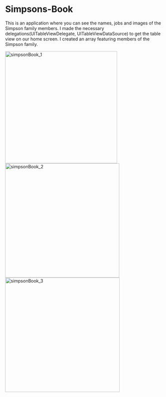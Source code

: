 # Simpsons-Book
This is an application where you can see the names, jobs and images of the Simpson family members. I made the necessary delegations(UITableViewDelegate, UITableViewDataSource) to get the table view on our home screen. I created an array featuring members of the Simpson family.

<img width="359" alt="simpsonBook_1" src="https://user-images.githubusercontent.com/85591207/215232288-e13027f3-782a-4951-8ede-c47cacbc47ec.png">

<img width="366" alt="simpsonBook_2" src="https://user-images.githubusercontent.com/85591207/215232309-a7358b6f-b9fc-4cd7-8061-6fb55a5a5933.png">

<img width="367" alt="simpsonBook_3" src="https://user-images.githubusercontent.com/85591207/215232322-77892e4e-9c34-4f60-a236-a0a23ce3e0fa.png">
